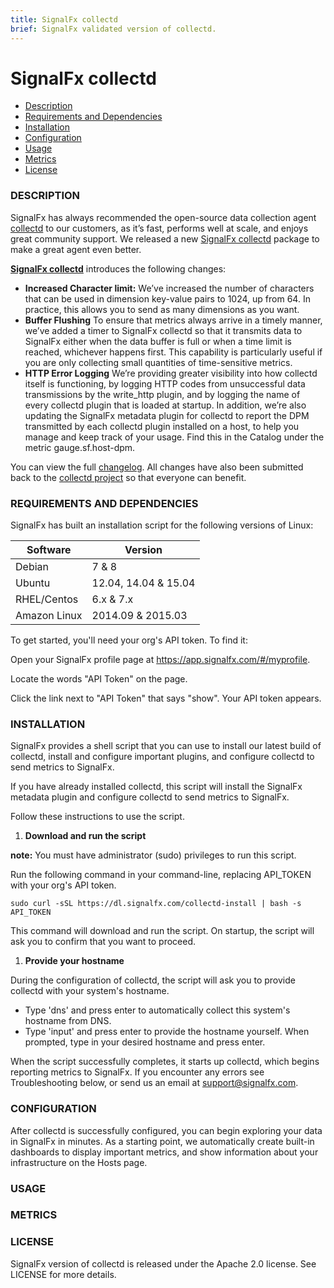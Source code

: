 ```yaml
---
title: SignalFx collectd
brief: SignalFx validated version of collectd.
---
```


# SignalFx collectd

- [Description](#description)
- [Requirements and Dependencies](#requirements-and-dependencies)
- [Installation](#installation)
- [Configuration](#configuration)
- [Usage](#usage)
- [Metrics](#metrics)
- [License](#license)

### DESCRIPTION

SignalFx has always recommended the open-source data collection agent [collectd](http://collectd.org) to our customers, as it’s fast, performs well at scale, and enjoys great community support. We released a new [SignalFx collectd](https://github.com/signalfx/collectd) package to make a great agent even better.

**[SignalFx collectd](https://github.com/signalfx/collectd)** introduces the following changes:

* **Increased Character limit:** We’ve increased the number of characters that can be used in dimension key-value pairs to 1024, up from 64. In practice, this allows you to send as many dimensions as you want.
* **Buffer Flushing** To ensure that metrics always arrive in a timely manner, we’ve added a timer to SignalFx collectd so that it transmits data to SignalFx either when the data buffer is full or when a time limit is reached, whichever happens first. This capability is particularly useful if you are only collecting small quantities of time-sensitive metrics.
* **HTTP Error Logging** We’re providing greater visibility into how collectd itself is functioning, by logging HTTP codes from unsuccessful data transmissions by the write_http plugin, and by logging the name of every collectd plugin that is loaded at startup. In addition, we’re also updating the SignalFx metadata plugin for collectd to report the DPM transmitted by each collectd plugin installed on a host, to help you manage and keep track of your usage. Find this in the Catalog under the metric gauge.sf.host-dpm.

You can view the full [changelog](https://github.com/signalfx/collectd/blob/collectd-5.5.0-sfx/ChangeLog). All changes have also been submitted back to the [collectd project](http://collectd.org) so that everyone can benefit.

### REQUIREMENTS AND DEPENDENCIES

SignalFx has built an installation script for the following versions of Linux:

| Software  | Version        |
|-----------|----------------|
| Debian  | 7 & 8 |
| Ubuntu  | 12.04, 14.04 & 15.04 |
| RHEL/Centos | 6.x & 7.x |
| Amazon Linux | 2014.09 & 2015.03 |

To get started, you'll need your org's API token. To find it:

Open your SignalFx profile page at https://app.signalfx.com/#/myprofile.

Locate the words "API Token" on the page.

Click the link next to "API Token" that says "show". Your API token appears.

### INSTALLATION

SignalFx provides a shell script that you can use to install our latest build of collectd, install and configure important plugins, and configure collectd to send metrics to SignalFx.

If you have already installed collectd, this script will install the SignalFx metadata plugin and configure collectd to send metrics to SignalFx.

Follow these instructions to use the script.

1. **Download and run the script**

 **note:** You must have administrator (sudo) privileges to run this script.

 Run the following command in your command-line, replacing API_TOKEN with your org's API token.
 ```
 sudo curl -sSL https://dl.signalfx.com/collectd-install | bash -s API_TOKEN
 ```
 This command will download and run the script. On startup, the script will ask you to confirm that you want to proceed.

1. **Provide your hostname**

 During the configuration of collectd, the script will ask you to provide collectd with your system's hostname.

 * Type 'dns' and press enter to automatically collect this system's hostname from DNS.
 * Type 'input' and press enter to provide the hostname yourself. When prompted, type in your desired hostname and press enter.

When the script successfully completes, it starts up collectd, which begins reporting metrics to SignalFx. If you encounter any errors see Troubleshooting below, or send us an email at support@signalfx.com.

### CONFIGURATION

After collectd is successfully configured, you can begin exploring your data in SignalFx in minutes. As a starting point, we automatically create built-in dashboards to display important metrics, and show information about your infrastructure on the Hosts page.

### USAGE

### METRICS

### LICENSE

SignalFx version of collectd is released under the Apache 2.0 license. See LICENSE for more details.
